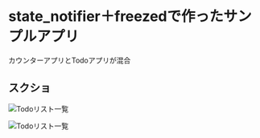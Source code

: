 # state_notifier＋freezedで作ったサンプルアプリ

カウンターアプリとTodoアプリが混合

## スクショ


![Todoリスト一覧](https://user-images.githubusercontent.com/14822782/86219648-71c26600-bbbd-11ea-8e80-072fd184dfdc.png "Todoリスト一覧")


![Todoリスト一覧](https://user-images.githubusercontent.com/14822782/86219805-aa623f80-bbbd-11ea-97bf-efaf72e35447.png　"Todoリスト編集")
